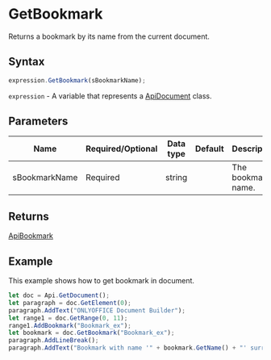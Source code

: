 # GetBookmark

Returns a bookmark by its name from the current document.

## Syntax

```javascript
expression.GetBookmark(sBookmarkName);
```

`expression` - A variable that represents a [ApiDocument](../ApiDocument.md) class.

## Parameters

| **Name** | **Required/Optional** | **Data type** | **Default** | **Description** |
| ------------- | ------------- | ------------- | ------------- | ------------- |
| sBookmarkName | Required | string |  | The bookmark name. |

## Returns

[ApiBookmark](../../ApiBookmark/ApiBookmark.md)

## Example

This example shows how to get bookmark in document.

```javascript editor-
let doc = Api.GetDocument();
let paragraph = doc.GetElement(0);
paragraph.AddText("ONLYOFFICE Document Builder");
let range1 = doc.GetRange(0, 11);
range1.AddBookmark("Bookmark_ex");
let bookmark = doc.GetBookmark("Bookmark_ex");
paragraph.AddLineBreak();
paragraph.AddText("Bookmark with name '" + bookmark.GetName() + "' surrounds text: " + bookmark.GetText());

```
